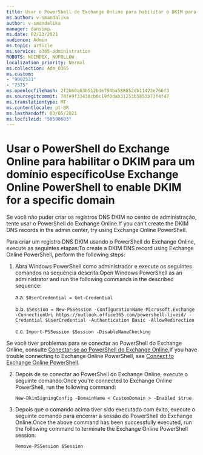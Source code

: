 ```yaml
---
title: Usar o PowerShell do Exchange Online para habilitar o DKIM para um domínio específico
ms.author: v-smandalika
author: v-smandalika
manager: dansimp
ms.date: 02/23/2021
audience: Admin
ms.topic: article
ms.service: o365-administration
ROBOTS: NOINDEX, NOFOLLOW
localization_priority: Normal
ms.collection: Adm_O365
ms.custom:
- "9002531"
- "7375"
ms.openlocfilehash: 2f2b60a63b512bde794ba588852db11423e766f3
ms.sourcegitcommit: 78fe9f33438cb0c19f0dab31253b5853b73f4f47
ms.translationtype: MT
ms.contentlocale: pt-BR
ms.lasthandoff: 03/05/2021
ms.locfileid: "50500603"
---
```

# <a name="use-exchange-online-powershell-to-enable-dkim-for-a-specific-domain"></a><span data-ttu-id="07c6d-102">Usar o PowerShell do Exchange Online para habilitar o DKIM para um domínio específico</span><span class="sxs-lookup"><span data-stu-id="07c6d-102">Use Exchange Online PowerShell to enable DKIM for a specific domain</span></span>

<span data-ttu-id="07c6d-103">Se você não puder criar os registros DNS DKIM no centro de administração, tente usar o PowerShell do Exchange Online.</span><span class="sxs-lookup"><span data-stu-id="07c6d-103">If you can't create the DKIM DNS records in the admin center, try using Exchange Online PowerShell.</span></span> 

<span data-ttu-id="07c6d-104">Para criar um registro DNS DKIM usando o PowerShell do Exchange Online, execute as seguintes etapas:</span><span class="sxs-lookup"><span data-stu-id="07c6d-104">To create a DKIM DNS record using Exchange Online PowerShell, perform the following steps:</span></span>

1. <span data-ttu-id="07c6d-105">Abra Windows PowerShell como administrador e execute os seguintes comandos na sequência descrita:</span><span class="sxs-lookup"><span data-stu-id="07c6d-105">Open Windows PowerShell as an administrator and run the following commands in the described sequence:</span></span>

    <span data-ttu-id="07c6d-106">a.</span><span class="sxs-lookup"><span data-stu-id="07c6d-106">a.</span></span> `$UserCredential = Get-Credential`

    <span data-ttu-id="07c6d-107">b.</span><span class="sxs-lookup"><span data-stu-id="07c6d-107">b.</span></span> `$Session = New-PSSession -ConfigurationName Microsoft.Exchange -ConnectionUri https://outlook.office365.com/powershell-liveid/ -Credential $UserCredential -Authentication Basic -AllowRedirection`

    <span data-ttu-id="07c6d-108">c.</span><span class="sxs-lookup"><span data-stu-id="07c6d-108">c.</span></span> `Import-PSSession $Session -DisableNameChecking`
    
<span data-ttu-id="07c6d-109">Se você tiver problemas para se conectar ao PowerShell do Exchange Online, consulte [Conectar-se ao PowerShell do Exchange Online.](https://docs.microsoft.com/powershell/exchange/connect-to-exchange-online-powershell)</span><span class="sxs-lookup"><span data-stu-id="07c6d-109">If you have trouble connecting to Exchange Online PowerShell, see [Connect to Exchange Online PowerShell](https://docs.microsoft.com/powershell/exchange/connect-to-exchange-online-powershell).</span></span>

2. <span data-ttu-id="07c6d-110">Depois de se conectar ao PowerShell do Exchange Online, execute o seguinte comando:</span><span class="sxs-lookup"><span data-stu-id="07c6d-110">Once you're connected to Exchange Online PowerShell, run the following command:</span></span>

    `New-DkimSigningConfig -DomainName < CustomDomain > -Enabled $true`

3. <span data-ttu-id="07c6d-111">Depois que o comando acima tiver sido executado com êxito, execute o seguinte comando para encerrar a sessão do PowerShell do Exchange Online:</span><span class="sxs-lookup"><span data-stu-id="07c6d-111">Once the above command has been successfully executed, run the following command to terminate the Exchange Online PowerShell session:</span></span>

    `Remove-PSSession $Session` 



